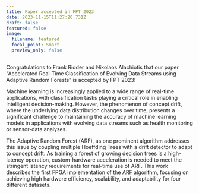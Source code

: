 ```yaml
---
title: Paper accepted in FPT 2023
date: 2023-11-15T11:27:20.731Z
draft: false
featured: false
image:
  filename: featured
  focal_point: Smart
  preview_only: false
---
```

C﻿ongratulations to Frank Ridder and Nikolaos Alachiotis that our paper “Accelerated Real-Time Classification of Evolving Data Streams using Adaptive Random Forests” is accepted by FPT 2023!

Machine learning is increasingly applied to a wide range of real-time applications, with classification tasks playing a critical role in enabling intelligent decision-making. However, the phenomenon of concept drift, where the underlying data
distribution changes over time, presents a significant challenge to maintaining the accuracy of machine learning models in applications with evolving data streams such as health monitoring or sensor-data analyses. 

The Adaptive Random Forest (ARF), as one prominent algorithm addresses this issue by coupling multiple Hoeffding Trees with a drift detector to adapt to concept drift. As training a forest of growing decision trees is a high-latency operation,
custom-hardware acceleration is needed to meet the stringent latency requirements for real-time use of ARF. This work describes the first FPGA implementation of the ARF algorithm, focusing on achieving high hardware efficiency, scalability, and adaptability for four different datasets. 